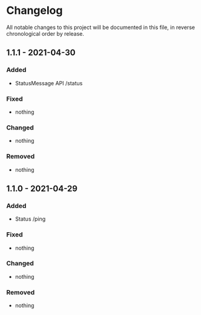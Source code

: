# Changelog

All notable changes to this project will be documented in this file, in reverse chronological order by release.

## 1.1.1 - 2021-04-30

### Added
- StatusMessage API /status

### Fixed
- nothing

### Changed
- nothing

### Removed
- nothing

## 1.1.0 - 2021-04-29

### Added
- Status /ping

### Fixed
- nothing

### Changed
- nothing

### Removed
- nothing